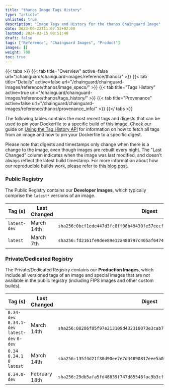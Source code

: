 ```yaml
---
title: "thanos Image Tags History"
type: "article"
unlisted: true
description: "Image Tags and History for the thanos Chainguard Image"
date: 2023-06-22T11:07:52+02:00
lastmod: 2024-03-15 00:51:40
draft: false
tags: ["Reference", "Chainguard Images", "Product"]
images: []
weight: 700
toc: true
---
```


{{< tabs >}}
{{< tab title="Overview" active=false url="/chainguard/chainguard-images/reference/thanos/" >}}
{{< tab title="Details" active=false url="/chainguard/chainguard-images/reference/thanos/image_specs/" >}}
{{< tab title="Tags History" active=true url="/chainguard/chainguard-images/reference/thanos/tags_history/" >}}
{{< tab title="Provenance" active=false url="/chainguard/chainguard-images/reference/thanos/provenance_info/" >}}
{{</ tabs >}}

The following tables contains the most recent tags and digests that can be used to pin your Dockerfile to a specific build of this image. Check our guide on [Using the Tag History API](/chainguard/chainguard-images/using-the-tag-history-api/) for information on how to fetch all tags from an image and how to pin your Dockerfile to a specific digest.

Please note that digests and timestamps only change when there is a change to the image, even though images are rebuilt every night. The "Last Changed" column indicates when the image was last modified, and doesn't always reflect the latest build timestamp. For more information about how our reproducible builds work, please refer to [this blog post](https://www.chainguard.dev/unchained/reproducing-chainguards-reproducible-image-builds).

### Public Registry
The Public Registry contains our **Developer Images**, which typically comprise the `latest*` versions of an image.

| Tag (s)       | Last Changed | Digest                                                                    |
|---------------|--------------|---------------------------------------------------------------------------|
|  `latest-dev` | March 14th   | `sha256:0bcf1ede447d3fc8ff08b49430fe57eecf20d8d692dda2b83a2db62cc3e12705` |
|  `latest`     | March 7th    | `sha256:fd2161fe9dee89e12a480797c405af64742eebfac0dad2de098a48c7b4b5ee82` |


### Private/Dedicated Registry
The Private/Dedicated Registry contains our **Production Images**, which include all versioned tags of an image and special images that are not available in the public registry (including FIPS images and other custom builds).

| Tag (s)                                       | Last Changed  | Digest                                                                    |
|-----------------------------------------------|---------------|---------------------------------------------------------------------------|
|  `0.34-dev` `0.34.1-dev` `latest-dev` `0-dev` | March 14th    | `sha256:08286f85f97e213109d432318073e3cab74e8138742c525087289b2d0ff47277` |
|  `0.34` `0.34.1` `0` `latest`                 | March 14th    | `sha256:135f4d21f30d90ee7e7d44890817eee5a0ce634660bbdacaff7a504e41e36e38` |
|  `0.34.0-dev`                                 | February 18th | `sha256:29db5afa5fd48839f747d85548fac9b3cf261ba43a9de47528b84efd709fb9f4` |


